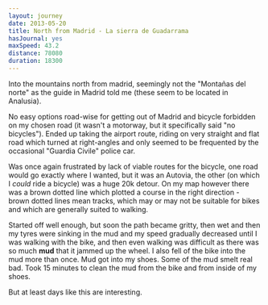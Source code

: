 ```yaml
---
layout: journey
date: 2013-05-20
title: North from Madrid - La sierra de Guadarrama
hasJournal: yes
maxSpeed: 43.2
distance: 78080
duration: 18300
---
```

Into the mountains north from madrid, seemingly not the "Montañas del norte" as the guide in Madrid told me (these seem to be located in Analusia).

No easy options road-wise for getting out of Madrid and bicycle forbidden on my chosen road (it wasn't a motorway, but it specifically said "no bicycles"). Ended up taking the airport route, riding on very straight and flat road which turned at right-angles and only seemed to be frequented by the occasional "Guardia Civile" police car.

Was once again frustrated by lack of viable routes for the bicycle, one road would go exactly where I wanted, but it was an Autovia, the other (on which I *could* ride a bicycle) was a huge 20k detour. On my map however there was a brown dotted line which plotted a course in the right direction - brown dotted lines mean tracks, which may or may not be suitable for bikes and which are generally suited to walking.

Started off well enough, but soon the path became gritty, then wet and then my tyres were sinking in the mud and my speed gradually decreased until I was walking with the bike, and then even walking was difficult as there was so much **mud** that it jammed up the wheel. I also fell of the bike into the mud more than once. Mud got into my shoes. Some of the mud smelt real bad. Took 15 minutes to clean the mud from the bike and from inside of my shoes.

But at least days like this are interesting.